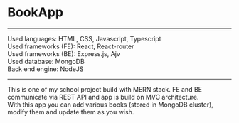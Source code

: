 # BookApp
--------------------------  
  
Used languages: HTML, CSS, Javascript, Typescript  
Used frameworks (FE): React, React-router  
Used frameworks (BE): Express.js, Ajv  
Used database: MongoDB  
Back end engine: NodeJS  
  
---------------------------  

This is one of my school project build with MERN stack. FE and BE communicate via REST API and app is build on MVC architecture.  
With this app you can add various books (stored in MongoDB cluster), modify them and update them as you wish.